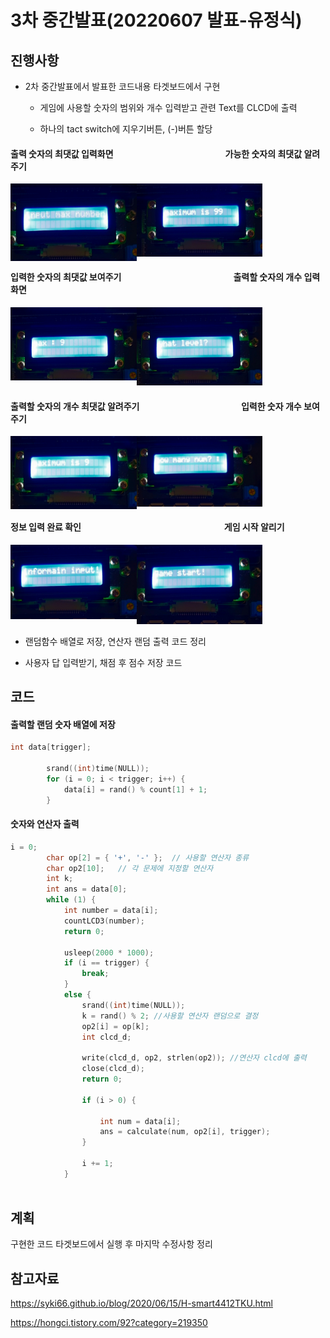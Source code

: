 # 3차 중간발표(20220607 발표-유정식)

## 진행사항

* 2차 중간발표에서 발표한 코드내용 타겟보드에서 구현

  * 게임에 사용할 숫자의 범위와 개수 입력받고 관련 Text를 CLCD에 출력

  * 하나의 tact switch에 지우기버튼, (-)버튼 할당


#### 출력 숫자의 최댓값 입력화면&nbsp;&nbsp;&nbsp;&nbsp;&nbsp;&nbsp;&nbsp;&nbsp;&nbsp;&nbsp;&nbsp;&nbsp;&nbsp;&nbsp;&nbsp;&nbsp;&nbsp;&nbsp;&nbsp;&nbsp;&nbsp;&nbsp;&nbsp;&nbsp;&nbsp;&nbsp;&nbsp;&nbsp;&nbsp;&nbsp;&nbsp;&nbsp;&nbsp;&nbsp;&nbsp;&nbsp;&nbsp;&nbsp;&nbsp;&nbsp;&nbsp;&nbsp;&nbsp;&nbsp;&nbsp;&nbsp;&nbsp;&nbsp;&nbsp;&nbsp;&nbsp;&nbsp;&nbsp;&nbsp;가능한 숫자의 최댓값 알려주기
<img src="https://github.com/qkrejr00/2022_IoTProgramming_Team6/blob/master/img/1.inputmaxnumber.jpg" width="40%" height="30%" align='left'></img>

  <img src="https://github.com/qkrejr00/2022_IoTProgramming_Team6/blob/master/img/2.maximumis99.jpg" width="40%" height="30%" ></img>
  
  #### 입력한 숫자의 최댓값 보여주기&nbsp;&nbsp;&nbsp;&nbsp;&nbsp;&nbsp;&nbsp;&nbsp;&nbsp;&nbsp;&nbsp;&nbsp;&nbsp;&nbsp;&nbsp;&nbsp;&nbsp;&nbsp;&nbsp;&nbsp;&nbsp;&nbsp;&nbsp;&nbsp;&nbsp;&nbsp;&nbsp;&nbsp;&nbsp;&nbsp;&nbsp;&nbsp;&nbsp;&nbsp;&nbsp;&nbsp;&nbsp;&nbsp;&nbsp;&nbsp;&nbsp;&nbsp;&nbsp;&nbsp;&nbsp;&nbsp;&nbsp;&nbsp;&nbsp;&nbsp;&nbsp;&nbsp;&nbsp;&nbsp;출력할 숫자의 개수 입력화면
  <img src="https://github.com/qkrejr00/2022_IoTProgramming_Team6/blob/master/img/3.max9.jpg" width="40%" height="30%" align='left'></img>

<img src="https://github.com/qkrejr00/2022_IoTProgramming_Team6/blob/master/img/4.whatlevel.jpg" width="40%" height="30%"></img>

#### 출력할 숫자의 개수 최댓값 알려주기&nbsp;&nbsp;&nbsp;&nbsp;&nbsp;&nbsp;&nbsp;&nbsp;&nbsp;&nbsp;&nbsp;&nbsp;&nbsp;&nbsp;&nbsp;&nbsp;&nbsp;&nbsp;&nbsp;&nbsp;&nbsp;&nbsp;&nbsp;&nbsp;&nbsp;&nbsp;&nbsp;&nbsp;&nbsp;&nbsp;&nbsp;&nbsp;&nbsp;&nbsp;&nbsp;&nbsp;&nbsp;&nbsp;&nbsp;&nbsp;&nbsp;&nbsp;&nbsp;&nbsp;&nbsp;&nbsp;&nbsp;&nbsp;&nbsp;입력한 숫자 개수 보여주기
<img src="https://github.com/qkrejr00/2022_IoTProgramming_Team6/blob/master/img/5.maximumis9.jpg" width="40%" height="30%" align='left'></img>

<img src="https://github.com/qkrejr00/2022_IoTProgramming_Team6/blob/master/img/6.howmanynum.jpg" width="40%" height="30%"></img>

#### 정보 입력 완료 확인&nbsp;&nbsp;&nbsp;&nbsp;&nbsp;&nbsp;&nbsp;&nbsp;&nbsp;&nbsp;&nbsp;&nbsp;&nbsp;&nbsp;&nbsp;&nbsp;&nbsp;&nbsp;&nbsp;&nbsp;&nbsp;&nbsp;&nbsp;&nbsp;&nbsp;&nbsp;&nbsp;&nbsp;&nbsp;&nbsp;&nbsp;&nbsp;&nbsp;&nbsp;&nbsp;&nbsp;&nbsp;&nbsp;&nbsp;&nbsp;&nbsp;&nbsp;&nbsp;&nbsp;&nbsp;&nbsp;&nbsp;&nbsp;&nbsp;&nbsp;&nbsp;&nbsp;&nbsp;&nbsp;&nbsp;&nbsp;&nbsp;&nbsp;&nbsp;&nbsp;&nbsp;&nbsp;&nbsp;&nbsp;&nbsp;&nbsp;&nbsp;&nbsp;&nbsp;게임 시작 알리기
<img src="https://github.com/qkrejr00/2022_IoTProgramming_Team6/blob/master/img/7.informaininput.jpg" width="40%" height="30%" align='left'></img>

<img 
src="https://github.com/qkrejr00/2022_IoTProgramming_Team6/blob/master/img/8.gamestart.jpg" width="40%" height="30%"></img>

* 랜덤함수 배열로 저장, 연산자 랜덤 출력 코드 정리

* 사용자 답 입력받기, 채점 후 점수 저장 코드 



## 코드

#### 출력할 랜덤 숫자 배열에 저장 

```c
int data[trigger];

		srand((int)time(NULL));
		for (i = 0; i < trigger; i++) {
			data[i] = rand() % count[1] + 1;
		}
```

#### 숫자와 연산자 출력
```c
i = 0;
		char op[2] = { '+', '-' };	// 사용할 연산자 종류
		char op2[10];	// 각 문제에 지정할 연산자
		int k;
		int ans = data[0];
		while (1) {
			int number = data[i];
			countLCD3(number);
			return 0;

			usleep(2000 * 1000);
			if (i == trigger) {
				break;
			}
			else {
				srand((int)time(NULL));
				k = rand() % 2; //사용할 연산자 랜덤으로 결정
				op2[i] = op[k];
				int clcd_d;

				write(clcd_d, op2, strlen(op2)); //연산자 clcd에 출력 
				close(clcd_d);
				return 0;

				if (i > 0) {

					int num = data[i];
					ans = calculate(num, op2[i], trigger);
				}

				i += 1;
			}
      
```

## 계획

구현한 코드 타겟보드에서 실행 후 마지막 수정사항 정리

## 참고자료

https://syki66.github.io/blog/2020/06/15/H-smart4412TKU.html

https://hongci.tistory.com/92?category=219350
